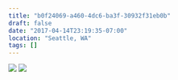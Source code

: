 ```yaml
---
title: "b0f24069-a460-4dc6-ba3f-30932f31eb0b"
draft: false
date: "2017-04-14T23:19:35-07:00"
location: "Seattle, WA"
tags: []
---
```


![](https://d17enza3bfujl8.cloudfront.net/DSCF6891.jpg)
![](https://d17enza3bfujl8.cloudfront.net/DSCF6926.jpg)

